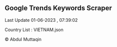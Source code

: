

## Google Trends Keywords Scraper 
 
Last Update 01-06-2023 , 07:39:02

Country List :
VIETNAM.json



© Abdul Muttaqin 
